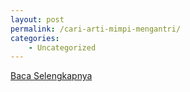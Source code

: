 ```yaml
---
layout: post
permalink: /cari-arti-mimpi-mengantri/
categories:
    - Uncategorized
---
```


[Baca Selengkapnya](/10)